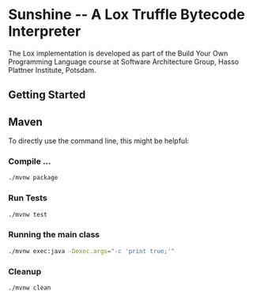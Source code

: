 # Sunshine -- A Lox Truffle Bytecode Interpreter

The Lox implementation is developed as part of the Build Your Own Programming Language course at Software Architecture Group, Hasso Plattner Institute, Potsdam.

## Getting Started

## Maven

To directly use the command line, this might be helpful:

### Compile ...

```bash
./mvnw package
```

### Run Tests

```bash
./mvnw test
```

### Running the main class

```bash
./mvnw exec:java -Dexec.args="-c 'print true;'"
```

### Cleanup

```bash
./mvnw clean
```
